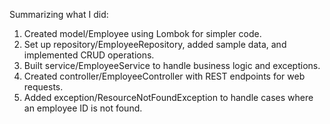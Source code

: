 
Summarizing what I did: 

1. Created model/Employee using Lombok for simpler code.
2. Set up repository/EmployeeRepository, added sample data, and implemented CRUD operations.
3. Built service/EmployeeService to handle business logic and exceptions.
4. Created controller/EmployeeController with REST endpoints for web requests.
5. Added exception/ResourceNotFoundException to handle cases where an employee ID is not found.
